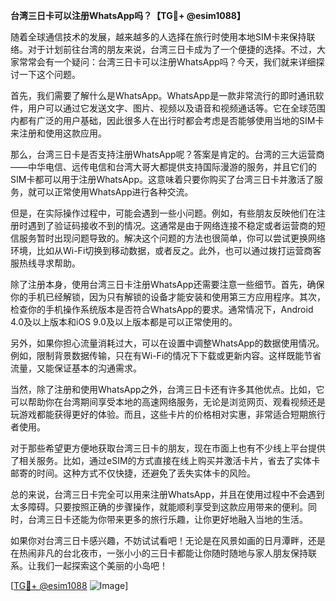 **台湾三日卡可以注册WhatsApp吗？【TG💪+ @esim1088】**

随着全球通信技术的发展，越来越多的人选择在旅行时使用本地SIM卡来保持联络。对于计划前往台湾的朋友来说，台湾三日卡成为了一个便捷的选择。不过，大家常常会有一个疑问：台湾三日卡可以注册WhatsApp吗？今天，我们就来详细探讨一下这个问题。

首先，我们需要了解什么是WhatsApp。WhatsApp是一款非常流行的即时通讯软件，用户可以通过它发送文字、图片、视频以及语音和视频通话等。它在全球范围内都有广泛的用户基础，因此很多人在出行时都会考虑是否能够使用当地的SIM卡来注册和使用这款应用。

那么，台湾三日卡是否支持注册WhatsApp呢？答案是肯定的。台湾的三大运营商——中华电信、远传电信和台湾大哥大都提供支持国际漫游的服务，并且它们的SIM卡都可以用于注册WhatsApp。这意味着只要你购买了台湾三日卡并激活了服务，就可以正常使用WhatsApp进行各种交流。

但是，在实际操作过程中，可能会遇到一些小问题。例如，有些朋友反映他们在注册时遇到了验证码接收不到的情况。这通常是由于网络连接不稳定或者运营商的短信服务暂时出现问题导致的。解决这个问题的方法也很简单，你可以尝试更换网络环境，比如从Wi-Fi切换到移动数据，或者反之。此外，也可以通过拨打运营商客服热线寻求帮助。

除了注册本身，使用台湾三日卡注册WhatsApp还需要注意一些细节。首先，确保你的手机已经解锁，因为只有解锁的设备才能安装和使用第三方应用程序。其次，检查你的手机操作系统版本是否符合WhatsApp的要求。通常情况下，Android 4.0及以上版本和iOS 9.0及以上版本都是可以正常使用的。

另外，如果你担心流量消耗过大，可以在设置中调整WhatsApp的数据使用情况。例如，限制背景数据传输，只在有Wi-Fi的情况下下载或更新内容。这样既能节省流量，又能保证基本的沟通需求。

当然，除了注册和使用WhatsApp之外，台湾三日卡还有许多其他优点。比如，它可以帮助你在台湾期间享受本地的高速网络服务，无论是浏览网页、观看视频还是玩游戏都能获得更好的体验。而且，这些卡片的价格相对实惠，非常适合短期旅行者使用。

对于那些希望更方便地获取台湾三日卡的朋友，现在市面上也有不少线上平台提供了相关服务。比如，通过eSIM的方式直接在线上购买并激活卡片，省去了实体卡邮寄的时间。这种方式不仅快捷，还避免了丢失实体卡的风险。

总的来说，台湾三日卡完全可以用来注册WhatsApp，并且在使用过程中不会遇到太多障碍。只要按照正确的步骤操作，就能顺利享受到这款应用带来的便利。同时，台湾三日卡还能为你带来更多的旅行乐趣，让你更好地融入当地的生活。

如果你对台湾三日卡感兴趣，不妨试试看吧！无论是在风景如画的日月潭畔，还是在热闹非凡的台北夜市，一张小小的三日卡都能让你随时随地与家人朋友保持联系。让我们一起探索这个美丽的小岛吧！

[[TG💪+ @esim1088](https://t.me/s/esim1088) ![Image](https://i.postimg.cc/4NQfJmqS/Snipaste-2025-05-13-00-14-12.png)]